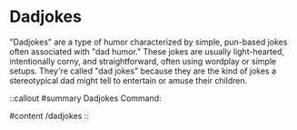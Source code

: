 # Dadjokes

"Dadjokes" are a type of humor characterized by simple, pun-based jokes often associated with "dad humor." These jokes are usually light-hearted, intentionally corny, and straightforward, often using wordplay or simple setups. They're called "dad jokes" because they are the kind of jokes a stereotypical dad might tell to entertain or amuse their children.

::callout
#summary
Dadjokes Command:

#content
/dadjokes
::
